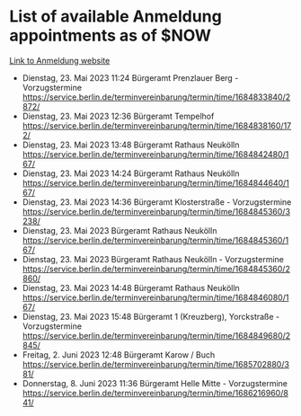 # List of available Anmeldung appointments as of $NOW
[Link to Anmeldung website](https://service.berlin.de/terminvereinbarung/termin/tag.php?termin=1&anliegen[]=120686&dienstleisterlist=122210,122217,327316,122219,327312,122227,327314,122231,327346,122243,327348,122254,122252,329742,122260,329745,122262,329748,122271,327278,122273,327274,122277,327276,330436,122280,327294,122282,327290,122284,327292,122291,327270,122285,327266,122286,327264,122296,327268,150230,329760,122297,327286,122294,327284,122312,329763,122314,329775,122304,327330,122311,327334,122309,327332,317869,122281,327352,122279,329772,122283,122276,327324,122274,327326,122267,329766,122246,327318,122251,327320,122257,327322,122208,327298,122226,327300&herkunft=http%3A%2F%2Fservice.berlin.de%2Fdienstleistung%2F120686%2F)
- Dienstag, 23. Mai 2023 11:24 Bürgeramt Prenzlauer Berg - Vorzugstermine https://service.berlin.de/terminvereinbarung/termin/time/1684833840/2872/
- Dienstag, 23. Mai 2023 12:36 Bürgeramt Tempelhof https://service.berlin.de/terminvereinbarung/termin/time/1684838160/172/
- Dienstag, 23. Mai 2023 13:48 Bürgeramt Rathaus Neukölln https://service.berlin.de/terminvereinbarung/termin/time/1684842480/167/
- Dienstag, 23. Mai 2023 14:24 Bürgeramt Rathaus Neukölln https://service.berlin.de/terminvereinbarung/termin/time/1684844640/167/
- Dienstag, 23. Mai 2023 14:36 Bürgeramt Klosterstraße - Vorzugstermine https://service.berlin.de/terminvereinbarung/termin/time/1684845360/3238/
- Dienstag, 23. Mai 2023  Bürgeramt Rathaus Neukölln https://service.berlin.de/terminvereinbarung/termin/time/1684845360/167/
- Dienstag, 23. Mai 2023  Bürgeramt Rathaus Neukölln - Vorzugstermine https://service.berlin.de/terminvereinbarung/termin/time/1684845360/2860/
- Dienstag, 23. Mai 2023 14:48 Bürgeramt Rathaus Neukölln https://service.berlin.de/terminvereinbarung/termin/time/1684846080/167/
- Dienstag, 23. Mai 2023 15:48 Bürgeramt 1 (Kreuzberg), Yorckstraße - Vorzugstermine https://service.berlin.de/terminvereinbarung/termin/time/1684849680/2845/
- Freitag, 2. Juni 2023 12:48 Bürgeramt Karow / Buch https://service.berlin.de/terminvereinbarung/termin/time/1685702880/381/
- Donnerstag, 8. Juni 2023 11:36 Bürgeramt Helle Mitte - Vorzugstermine https://service.berlin.de/terminvereinbarung/termin/time/1686216960/841/
